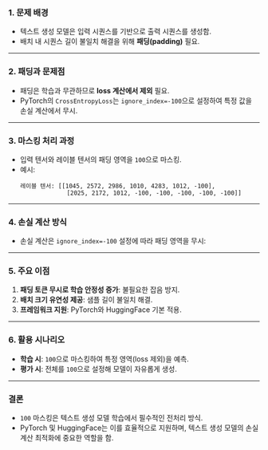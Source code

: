 ### **1. 문제 배경**
- 텍스트 생성 모델은 입력 시퀀스를 기반으로 출력 시퀀스를 생성함.
- 배치 내 시퀀스 길이 불일치 해결을 위해 **패딩(padding)** 필요.
---
### **2. 패딩과 문제점**
- 패딩은 학습과 무관하므로 **loss 계산에서 제외** 필요.
- PyTorch의 `CrossEntropyLoss`는 `ignore_index=-100`으로 설정하여 특정 값을 손실 계산에서 무시.
---
### **3. 마스킹 처리 과정**
- 입력 텐서와 레이블 텐서의 패딩 영역을 `100`으로 마스킹.
- 예시:
    ```
    레이블 텐서: [[1045, 2572, 2986, 1010, 4283, 1012, -100],
                 [2025, 2172, 1012, -100, -100, -100, -100, -100]]
    ```
---
### **4. 손실 계산 방식**
- 손실 계산은 `ignore_index=-100` 설정에 따라 패딩 영역을 무시:
---
### **5. 주요 이점**
1. **패딩 토큰 무시로 학습 안정성 증가**: 불필요한 잡음 방지.
2. **배치 크기 유연성 제공**: 샘플 길이 불일치 해결.
3. **프레임워크 지원**: PyTorch와 HuggingFace 기본 적용.
---
### **6. 활용 시나리오**
- **학습 시**: `100`으로 마스킹하여 특정 영역(loss 제외)을 예측.
- **평가 시**: 전체를 `100`으로 설정해 모델이 자유롭게 생성.
---
### **결론**
- `100` 마스킹은 텍스트 생성 모델 학습에서 필수적인 전처리 방식.
- PyTorch 및 HuggingFace는 이를 효율적으로 지원하며, 텍스트 생성 모델의 손실 계산 최적화에 중요한 역할을 함.